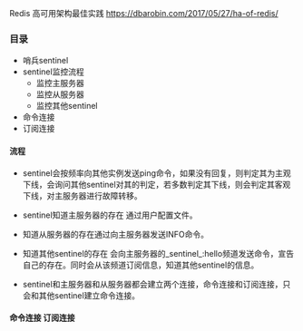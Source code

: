 

Redis 高可用架构最佳实践
https://dbarobin.com/2017/05/27/ha-of-redis/

### 目录

- 哨兵sentinel
- sentinel监控流程
  * 监控主服务器
  * 监控从服务器
  * 监控其他sentinel
- 命令连接
- 订阅连接

#### 流程

- sentinel会按频率向其他实例发送ping命令，如果没有回复，则判定其为主观下线，会询问其他sentinel对其的判定，若多数判定其下线，则会判定其客观下线，对主服务器进行故障转移。

- sentinel知道主服务器的存在 通过用户配置文件。
- 知道从服务器的存在通过向主服务器发送INFO命令。
- 知道其他sentinel的存在 会向主服务器的_sentinel_:hello频道发送命令，宣告自己的存在。同时会从该频道订阅信息，知道其他sentinel的信息。
- sentinel和主服务器和从服务器都会建立两个连接，命令连接和订阅连接，只会和其他sentinel建立命令连接。


#### 命令连接 订阅连接


